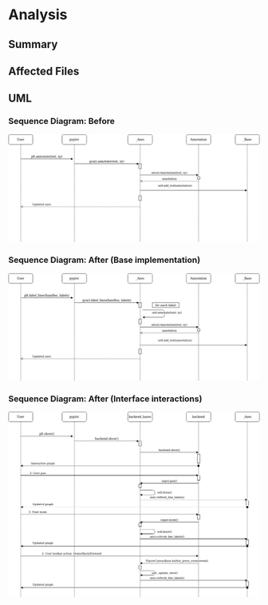 # Analysis
## Summary
## Affected Files
## UML
### Sequence Diagram: Before
![Sequence Diagram: Before](https://github.com/CSCD01/team_20-project/blob/master/deliverables/4/2-analysis/D4-SequenceDiagram_before.jpg)
### Sequence Diagram: After (Base implementation)
![Sequence Diagram: After(1)](https://github.com/CSCD01/team_20-project/blob/master/deliverables/4/2-analysis/D4-SequenceDiagram_after_base.jpg)
### Sequence Diagram: After (Interface interactions)
![Sequence Diagram: After(2)](https://github.com/CSCD01/team_20-project/blob/master/deliverables/4/2-analysis/D4-SequenceDiagram_after_interactions.jpg)